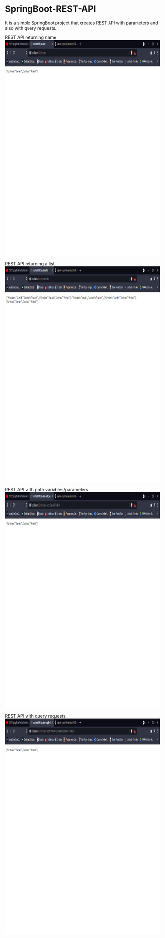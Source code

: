 # SpringBoot-REST-API

It is a simple SpringBoot project that creates REST API with parameters and also with query requests.

REST API returning name
<img src="https://github.com/Saurabh-crypto16/SpringBoot-REST-API/blob/master/basic%20REST%20API.png" width="1800" height="700" />

REST API returning a list 
<img src="https://github.com/Saurabh-crypto16/SpringBoot-REST-API/blob/master/REST%20API%20returning%20a%20list.png" width="1800" height="700" />

REST API with path variables/parameters
<img src="https://github.com/Saurabh-crypto16/SpringBoot-REST-API/blob/master/REST%20API%20with%20path%20variables.png" width="1800" height="700" />


REST API with query requests
<img src="https://github.com/Saurabh-crypto16/SpringBoot-REST-API/blob/master/REST%20API%20with%20query%20parameters.png" width="1800" height="700" />


